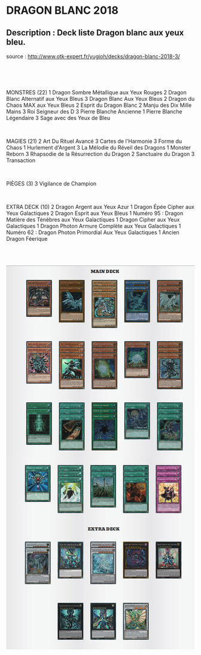 # DRAGON BLANC 2018

## Description : Deck liste Dragon blanc aux yeux bleu.
source : http://www.otk-expert.fr/yugioh/decks/dragon-blanc-2018-3/

<br><br><br>

MONSTRES (22)
1 Dragon Sombre Métallique aux Yeux Rouges
2 Dragon Blanc Alternatif aux Yeux Bleus
3 Dragon Blanc Aux Yeux Bleus
2 Dragon du Chaos MAX aux Yeux Bleus
2 Esprit du Dragon Blanc
2 Manju des Dix Mille Mains
3 Roi Seigneur des D
3 Pierre Blanche Ancienne
1 Pierre Blanche Légendaire
3 Sage avec des Yeux de Bleu

<br>

MAGIES (21)
2 Art Du Rituel Avancé
3 Cartes de l'Harmonie
3 Forme du Chaos
1 Hurlement d'Argent
3 La Mélodie du Réveil des Dragons
1 Monster Reborn
3 Rhapsodie de la Résurrection du Dragon
2 Sanctuaire du Dragon
3 Transaction

<br>

PIÈGES (3)
3 Vigilance de Champion

<br>

EXTRA DECK (10)
2 Dragon Argent aux Yeux Azur
1 Dragon Épée Cipher aux Yeux Galactiques
2 Dragon Esprit aux Yeux Bleus
1 Numéro 95 : Dragon Matière des Ténèbres aux Yeux Galactiques
1 Dragon Cipher aux Yeux Galactiques
1 Dragon Photon Armure Complète aux Yeux Galactiques
1 Numéro 62 : Dragon Photon Primordial Aux Yeux Galactiques
1 Ancien Dragon Féerique

<br><br>

![alt text](img/DragonBlanc.png)